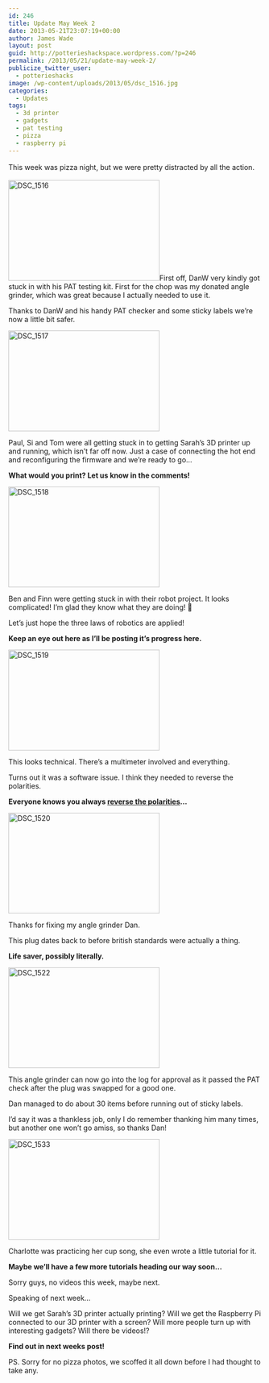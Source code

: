 ```yaml
---
id: 246
title: Update May Week 2
date: 2013-05-21T23:07:19+00:00
author: James Wade
layout: post
guid: http://potterieshackspace.wordpress.com/?p=246
permalink: /2013/05/21/update-may-week-2/
publicize_twitter_user:
  - potterieshacks
image: /wp-content/uploads/2013/05/dsc_1516.jpg
categories:
  - Updates
tags:
  - 3d printer
  - gadgets
  - pat testing
  - pizza
  - raspberry pi
---
```

<span style="font-style:inherit;line-height:1.625;">This week was pizza night, but we were pretty distracted by all the action.</span>

[<img class="alignleft" alt="DSC_1516" src="/wp-content/uploads/2013/05/dsc_1516.jpg?w=300" width="300" height="200" />](/wp-content/uploads/2013/05/dsc_1516.jpg)First off, DanW very kindly got stuck in with his PAT testing kit. First for the chop was my donated angle grinder, which was great because I actually needed to use it.

Thanks to DanW and his handy PAT checker and some sticky labels we&#8217;re now a little bit safer.

[<img class="size-medium wp-image-252 alignleft" alt="DSC_1517" src="/wp-content/uploads/2013/05/dsc_1517.jpg?w=300" width="300" height="200" srcset="/wp-content/uploads/2013/05/dsc_1517.jpg 3872w, /wp-content/uploads/2013/05/dsc_1517-300x200.jpg 300w, /wp-content/uploads/2013/05/dsc_1517-1024x685.jpg 1024w" sizes="(max-width: 300px) 100vw, 300px" />](/wp-content/uploads/2013/05/dsc_1517.jpg)

Paul, Si and Tom were all getting stuck in to getting Sarah&#8217;s 3D printer up and running, which isn&#8217;t far off now. Just a case of connecting the hot end and reconfiguring the firmware and we&#8217;re ready to go&#8230;

**What would you print? Let us know in the comments!**

[<img class="size-medium wp-image-253 alignleft" alt="DSC_1518" src="/wp-content/uploads/2013/05/dsc_1518.jpg?w=300" width="300" height="200" srcset="/wp-content/uploads/2013/05/dsc_1518.jpg 3872w, /wp-content/uploads/2013/05/dsc_1518-300x200.jpg 300w, /wp-content/uploads/2013/05/dsc_1518-1024x685.jpg 1024w" sizes="(max-width: 300px) 100vw, 300px" />](/wp-content/uploads/2013/05/dsc_1518.jpg)

Ben and Finn were getting stuck in with their robot project. It looks complicated! I&#8217;m glad they know what they are doing! 🙂

Let&#8217;s just hope the three laws of robotics are applied!

**Keep an eye out here as I&#8217;ll be posting it&#8217;s progress here.**

[<img class="size-medium wp-image-254 alignleft" alt="DSC_1519" src="/wp-content/uploads/2013/05/dsc_1519.jpg?w=300" width="300" height="200" srcset="/wp-content/uploads/2013/05/dsc_1519.jpg 3872w, /wp-content/uploads/2013/05/dsc_1519-300x200.jpg 300w, /wp-content/uploads/2013/05/dsc_1519-1024x685.jpg 1024w" sizes="(max-width: 300px) 100vw, 300px" />](/wp-content/uploads/2013/05/dsc_1519.jpg)

This looks technical. There&#8217;s a multimeter involved and everything.

Turns out it was a software issue. I think they needed to reverse the polarities.

**Everyone knows you always [reverse the polarities](http://tvtropes.org/pmwiki/pmwiki.php/Main/ReversePolarity)&#8230;**

[<img class="size-medium wp-image-255 alignleft" alt="DSC_1520" src="/wp-content/uploads/2013/05/dsc_1520.jpg?w=300" width="300" height="200" srcset="/wp-content/uploads/2013/05/dsc_1520.jpg 3872w, /wp-content/uploads/2013/05/dsc_1520-300x200.jpg 300w, /wp-content/uploads/2013/05/dsc_1520-1024x685.jpg 1024w" sizes="(max-width: 300px) 100vw, 300px" />](/wp-content/uploads/2013/05/dsc_1520.jpg)

Thanks for fixing my angle grinder Dan.

This plug dates back to before british standards were actually a thing.

**Life saver, possibly literally.**

[<img class="size-medium wp-image-257 alignleft" alt="DSC_1522" src="/wp-content/uploads/2013/05/dsc_1522.jpg?w=300" width="300" height="200" srcset="/wp-content/uploads/2013/05/dsc_1522.jpg 3872w, /wp-content/uploads/2013/05/dsc_1522-300x200.jpg 300w, /wp-content/uploads/2013/05/dsc_1522-1024x685.jpg 1024w" sizes="(max-width: 300px) 100vw, 300px" />](/wp-content/uploads/2013/05/dsc_1522.jpg)

This angle grinder can now go into the log for approval as it passed the PAT check after the plug was swapped for a good one.

Dan managed to do about 30 items before running out of sticky labels.

I&#8217;d say it was a thankless job, only I do remember thanking him many times, but another one won&#8217;t go amiss, so thanks Dan!

[<img class="size-medium wp-image-262 alignleft" alt="DSC_1533" src="/wp-content/uploads/2013/05/dsc_1533.jpg?w=300" width="300" height="200" />](/wp-content/uploads/2013/05/dsc_1533.jpg)

Charlotte was practicing her cup song, she even wrote a little tutorial for it.

**Maybe we&#8217;ll have a few more tutorials heading our way soon&#8230;**

Sorry guys, no videos this week, maybe next.

Speaking of next week&#8230;

Will we get Sarah&#8217;s 3D printer actually printing? Will we get the Raspberry Pi connected to our 3D printer with a screen? Will more people turn up with interesting gadgets? Will there be videos!?

**Find out in next weeks post!**

PS. Sorry for no pizza photos, we scoffed it all down before I had thought to take any.